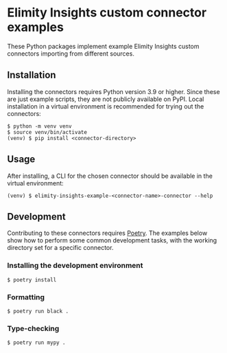 # Elimity Insights custom connector examples

These Python packages implement example Elimity Insights custom connectors importing from different sources.

## Installation

Installing the connectors requires Python version 3.9 or higher. Since these are just example scripts, they are not
publicly available on PyPI. Local installation in a virtual environment is recommended for trying out the connectors:

```console
$ python -m venv venv
$ source venv/bin/activate
(venv) $ pip install <connector-directory>
```

## Usage

After installing, a CLI for the chosen connector should be available in the virtual environment:

```console
(venv) $ elimity-insights-example-<connector-name>-connector --help
```

## Development

Contributing to these connectors requires [Poetry](https://python-poetry.org/). The examples below show how to perform
some common development tasks, with the working directory set for a specific connector.

### Installing the development environment

```console
$ poetry install
```

### Formatting

```console
$ poetry run black .
```

### Type-checking

```console
$ poetry run mypy .
```
